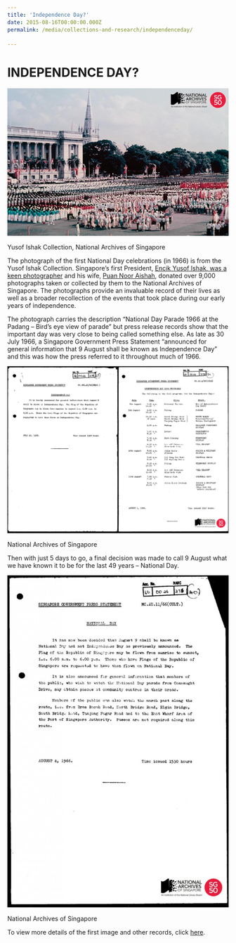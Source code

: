 ```yaml
---
title: 'Independence Day?'
date: 2015-08-16T00:00:00.000Z
permalink: /media/collections-and-research/independenceday/

---
```



<iframe id="pxcelframe" src="//t.sharethis.com/a/t_.htm?ver=0.345.16984&amp;cid=c010#rnd=1577951038449&amp;cid=c010&amp;dmn=www.nas.gov.sg&amp;tt=t.dhj&amp;dhjLcy=59&amp;lbl=pxcel&amp;flbl=pxcel&amp;ll=d&amp;ver=0.345.16984&amp;ell=d&amp;cck=__stid&amp;pn=%2Fblogs%2Farchivistpick%2Findependence-day%2F&amp;qs=na&amp;rdn=www.nas.gov.sg&amp;rpn=%2Fblogs%2Farchivistpick%2F&amp;rqs=na&amp;cc=SG&amp;cont=AS&amp;ipaddr=" style="display: none;"></iframe>

# INDEPENDENCE DAY?

![Yusof Ishak Collection, National Archives of Singapore](../../../images/blogs/2015-08-14-L.jpg)

Yusof Ishak Collection, National Archives of Singapore

The photograph of the first National Day celebrations (in 1966) is from the Yusof Ishak Collection. Singapore’s first President, [Encik Yusof Ishak, was a keen photographer](http://www.nas.gov.sg/archivesonline/photographs/record-details/b374b268-1162-11e3-83d5-0050568939ad) and his wife, [Puan Noor Aishah](http://www.nas.gov.sg/archivesonline/photographs/record-details/b489d6d8-1162-11e3-83d5-0050568939ad), donated over 9,000 photographs taken or collected by them to the National Archives of Singapore. The photographs provide an invaluable record of their lives as well as a broader recollection of the events that took place during our early years of independence.

The photograph carries the description “National Day Parade 1966 at the Padang – Bird’s eye view of parade” but press release records show that the important day was very close to being called something else. As late as 30 July 1966, a Singapore Government Press Statement “announced for general information that 9 August shall be known as Independence Day” and this was how the press referred to it throughout much of 1966.

![National Archives of Singapore](../../../images/blogs/2015-08-14-L5.jpg)

National Archives of Singapore

Then with just 5 days to go, a final decision was made to call 9 August what we have known it to be for the last 49 years – National Day.

![National Archives of Singapore](../../../images/blogs/2015-08-14-L4-683x1024.jpg)

National Archives of Singapore

To view more details of the first image and other records, click [here](http://www.nas.gov.sg/archivesonline/photographs/record-details/a66ff2f7-1162-11e3-83d5-0050568939ad).